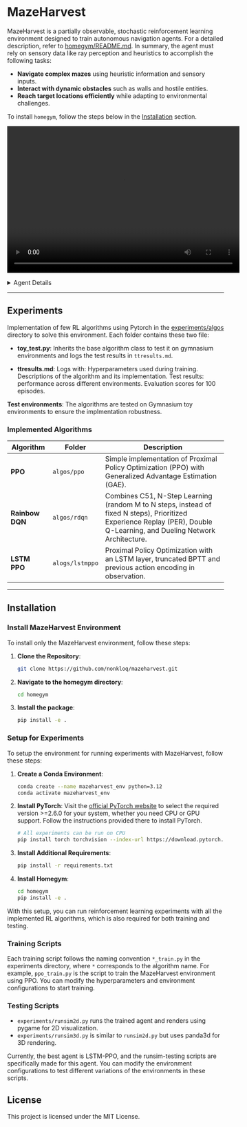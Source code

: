 # MazeHarvest

MazeHarvest is a partially observable, stochastic reinforcement learning environment designed to train autonomous navigation agents. For a detailed description, refer to [homegym/README.md](./homegym/README.md). In summary, the agent must rely on sensory data like ray perception and heuristics to accomplish the following tasks:

- **Navigate complex mazes** using heuristic information and sensory inputs.
- **Interact with dynamic obstacles** such as walls and hostile entities.
- **Reach target locations efficiently** while adapting to environmental challenges.

To install `homegym`, follow the steps below in the [Installation](#installation) section.

<!-- <img src="./experiments/aperf/rdqn_vision_net.gif" width="500"> -->

<video src="https://github.com/user-attachments/assets/68a4458f-2c49-4519-9269-16c9782d2ea5" width="540" height="340"></video>

<details>
  <summary>Agent Details</summary>
  
  > LSTM-PPO Agent, Recurrent Policy with episodic memory.
</details>

---

## Experiments 

Implementation of few RL algorithms using Pytorch in the [experiments/algos](./experiments/algos) directory to solve this environment. Each folder contains these two file:

- **toy_test.py**: Inherits the base algorithm class to test it on gymnasium environments and logs the test results in `ttresults.md`.

- **ttresults.md**: Logs with:
    Hyperparameters used during training.
    Descriptions of the algorithm and its implementation.
    Test results: performance across different environments.
    Evaluation scores for 100 episodes.

**Test environments**: The algorithms are tested on Gymnasium toy environments to ensure the implmentation robustness.

### Implemented Algorithms

| Algorithm     | Folder         | Description                                                                 |
|---------------|----------------|-----------------------------------------------------------------------------|
| **PPO**       | `algos/ppo`    | Simple implementation of Proximal Policy Optimization (PPO) with Generalized Advantage Estimation (GAE). |
| **Rainbow DQN** | `algos/rdqn`  | Combines C51, N-Step Learning (random M to N steps, instead of fixed N steps), Prioritized Experience Replay (PER), Double Q-Learning, and Dueling Network Architecture. |
| **LSTM PPO** | `alogs/lstmppo` | Proximal Policy Optimization with an LSTM layer, truncated BPTT and previous action encoding in observation.|

--- 
## Installation

### Install MazeHarvest Environment

To install only the MazeHarvest environment, follow these steps:

1. **Clone the Repository**:
   ```bash
   git clone https://github.com/nonkloq/mazeharvest.git
   ```

2. **Navigate to the homegym directory**:
   ```bash
   cd homegym
   ```

3. **Install the package**:
   ```bash
   pip install -e .
   ```

### Setup for Experiments

To setup the environment for running experiments with MazeHarvest, follow these steps:

1. **Create a Conda Environment**:
   ```bash
   conda create --name mazeharvest_env python=3.12
   conda activate mazeharvest_env
   ```

2. **Install PyTorch**:
   Visit the [official PyTorch website](https://pytorch.org/get-started/previous-versions/) to select the required version >=2.6.0 for your system, whether you need CPU or GPU support. Follow the instructions provided there to install PyTorch.
   ```bash
   # All experiments can be run on CPU
   pip install torch torchvision --index-url https://download.pytorch.org/whl/cpu
   ```

3. **Install Additional Requirements**:
   ```bash
   pip install -r requirements.txt
   ```

4. **Install Homegym**:
   ```bash
   cd homegym
   pip install -e .
   ```

With this setup, you can run reinforcement learning experiments with all the implemented RL algorithms, which is also required for both training and testing.

### Training Scripts

Each training script follows the naming convention `*_train.py` in the experiments directory, where `*` corresponds to the algorithm name. For example, `ppo_train.py` is the script to train the MazeHarvest environment using PPO. You can modify the hyperparameters and environment configurations to start training.

### Testing Scripts

- `experiments/runsim2d.py` runs the trained agent and renders using pygame for 2D visualization.
- `experiments/runsim3d.py` is similar to `runsim2d.py` but uses panda3d for 3D rendering.

Currently, the best agent is LSTM-PPO, and the runsim-testing scripts are specifically made for this agent. You can modify the environment configurations to test different variations of the environments in these scripts.

## License

This project is licensed under the MIT License.
